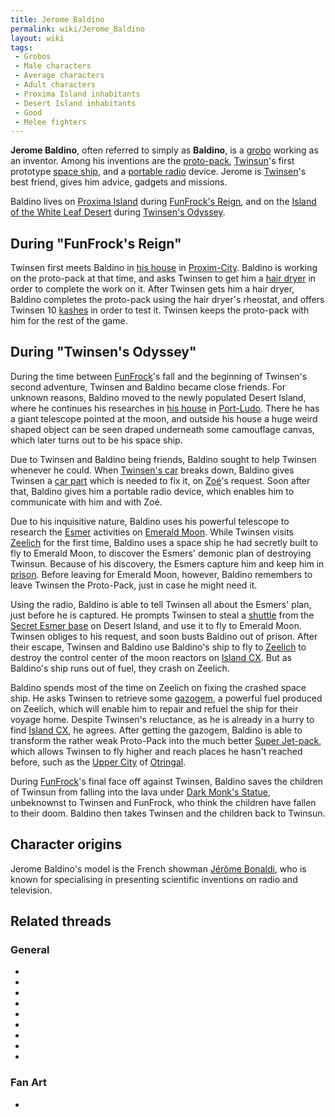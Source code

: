 ```yaml
---
title: Jerome Baldino
permalink: wiki/Jerome_Baldino
layout: wiki
tags:
 - Grobos
 - Male characters
 - Average characters
 - Adult characters
 - Proxima Island inhabitants
 - Desert Island inhabitants
 - Good
 - Melee fighters
---
```


**Jerome Baldino**, often referred to simply as **Baldino**, is a
[grobo](grobo "wikilink") working as an inventor. Among his inventions
are the [proto-pack](proto-pack "wikilink"),
[Twinsun](Twinsun "wikilink")'s first prototype [space
ship](Baldino's_Spaceship "wikilink"), and a [portable
radio](portable_radio "wikilink") device. Jerome is
[Twinsen](Twinsen "wikilink")'s best friend, gives him advice, gadgets
and missions.

Baldino lives on [Proxima Island](Proxima_Island "wikilink") during
[FunFrock's Reign](FunFrock's_Reign "wikilink"), and on the [Island of
the White Leaf Desert](Island_of_the_White_Leaf_Desert "wikilink")
during [Twinsen's Odyssey](Twinsen's_Odyssey "wikilink").

## During "FunFrock's Reign"

Twinsen first meets Baldino in [his
house](Jerome_Baldino's_residence_(Proxim-City) "wikilink") in
[Proxim-City](Proxim-City "wikilink"). Baldino is working on the
proto-pack at that time, and asks Twinsen to get him a [hair
dryer](hair_dryer "wikilink") in order to complete the work on it. After
Twinsen gets him a hair dryer, Baldino completes the proto-pack using
the hair dryer's rheostat, and offers Twinsen 10
[kashes](kashes "wikilink") in order to test it. Twinsen keeps the
proto-pack with him for the rest of the game.

## During "Twinsen's Odyssey"

During the time between [FunFrock](FunFrock "wikilink")'s fall and the
beginning of Twinsen's second adventure, Twinsen and Baldino became
close friends. For unknown reasons, Baldino moved to the newly populated
Desert Island, where he continues his researches in [his
house](Jerome_Baldino's_residence_(Port-Ludo) "wikilink") in
[Port-Ludo](Port-Ludo "wikilink"). There he has a giant telescope
pointed at the moon, and outside his house a huge weird shaped object
can be seen draped underneath some camouflage canvas, which later turns
out to be his space ship.

Due to Twinsen and Baldino being friends, Baldino sought to help Twinsen
whenever he could. When [Twinsen's car](Twinsen's_car "wikilink") breaks
down, Baldino gives Twinsen a [car part](car_part "wikilink") which is
needed to fix it, on [Zoé](Zoé "wikilink")'s request. Soon after that,
Baldino gives him a portable radio device, which enables him to
communicate with him and with Zoé.

Due to his inquisitive nature, Baldino uses his powerful telescope to
research the [Esmer](Esmer "wikilink") activities on [Emerald
Moon](Emerald_Moon "wikilink"). While Twinsen visits
[Zeelich](Zeelich "wikilink") for the first time, Baldino uses a space
ship he had secretly built to fly to Emerald Moon, to discover the
Esmers' demonic plan of destroying Twinsun. Because of his discovery,
the Esmers capture him and keep him in
[prison](Emerald_Moon_prison "wikilink"). Before leaving for Emerald
Moon, however, Baldino remembers to leave Twinsen the Proto-Pack, just
in case he might need it.

Using the radio, Baldino is able to tell Twinsen all about the Esmers'
plan, just before he is captured. He prompts Twinsen to steal a
[shuttle](Esmer_shuttle "wikilink") from the [Secret Esmer
base](Secret_Esmer_base "wikilink") on Desert Island, and use it to fly
to Emerald Moon. Twinsen obliges to his request, and soon busts Baldino
out of prison. After their escape, Twinsen and Baldino use Baldino's
ship to fly to [Zeelich](Zeelich "wikilink") to destroy the control
center of the moon reactors on [Island CX](Island_CX "wikilink"). But as
Baldino's ship runs out of fuel, they crash on Zeelich.

Baldino spends most of the time on Zeelich on fixing the crashed space
ship. He asks Twinsen to retrieve some
[gazogem](Can_of_Gazogem "wikilink"), a powerful fuel produced on
Zeelich, which will enable him to repair and refuel the ship for their
voyage home. Despite Twinsen's reluctance, as he is already in a hurry
to find [Island CX](Island_CX "wikilink"), he agrees. After getting the
gazogem, Baldino is able to transform the rather weak Proto-Pack into
the much better [Super Jet-pack](Super_Jet-pack "wikilink"), which
allows Twinsen to fly higher and reach places he hasn't reached before,
such as the [Upper City](Upper_City "wikilink") of
[Otringal](Otringal "wikilink").

During [FunFrock](FunFrock "wikilink")'s final face off against Twinsen,
Baldino saves the children of Twinsun from falling into the lava under
[Dark Monk's Statue](Dark_Monk's_Statue "wikilink"), unbeknownst to
Twinsen and FunFrock, who think the children have fallen to their doom.
Baldino then takes Twinsen and the children back to Twinsun.

## Character origins

Jerome Baldino's model is the French showman [Jérôme
Bonaldi](http://fr.wikipedia.org/wiki/J%C3%A9r%C3%B4me_Bonaldi), who is
known for specialising in presenting scientific inventions on radio and
television.

## Related threads

### General

- 

- 

- 

- 

- 

- 

- 

- 

- 

### Fan Art

- 
